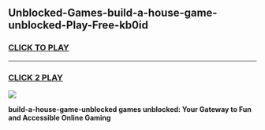 
## Unblocked-Games-build-a-house-game-unblocked-Play-Free-kb0id
<h3>
<a href="https://premium76.site?title=build-a-house-game-unblocked&ref=21A">CLICK TO PLAY</a></h3>
<hr>

<h3>
<a href="https://premium76.site?title=build-a-house-game-unblocked&ref=21A">CLICK 2 PLAY</a>
  
</h3>

<a href="https://premium76.site?title=build-a-house-game-unblocked&ref=21A"><img src="https://clearcache.store/games.png"></a>


**build-a-house-game-unblocked games unblocked: Your Gateway to Fun and Accessible Online Gaming**
